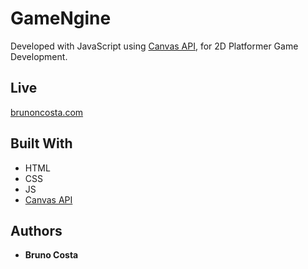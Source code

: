# GameNgine

Developed with JavaScript using [Canvas API](https://developer.mozilla.org/en-US/docs/Web/API/Canvas_API), for 2D Platformer Game Development.

## Live

[brunoncosta.com](https://gamengine.brunoncosta.com)

## Built With

* HTML
* CSS
* JS
* [Canvas API](https://developer.mozilla.org/en-US/docs/Web/API/Canvas_API)

## Authors
* **Bruno Costa**
